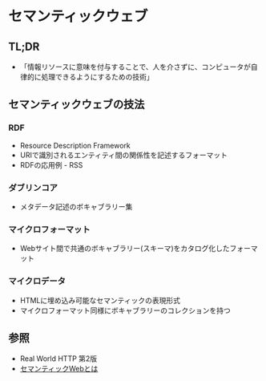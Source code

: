 # セマンティックウェブ
## TL;DR
- 「情報リソースに意味を付与することで、人を介さずに、コンピュータが自律的に処理できるようにするための技術」

## セマンティックウェブの技法
### RDF
- Resource Description Framework
- URIで識別されるエンティティ間の関係性を記述するフォーマット
- RDFの応用例 - RSS

### ダブリンコア
- メタデータ記述のボキャブラリー集

### マイクロフォーマット
- Webサイト間で共通のボキャブラリー(スキーマ)をカタログ化したフォーマット

### マイクロデータ
- HTMLに埋め込み可能なセマンティックの表現形式
- マイクロフォーマット同様にボキャブラリーのコレクションを持つ

## 参照
- Real World HTTP 第2版
- [セマンティックWebとは](https://thinkit.co.jp/free/article/0607/12/1/)
